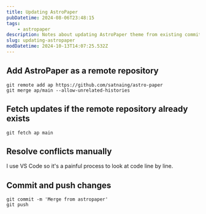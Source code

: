```yaml
---
title: Updating AstroPaper
pubDatetime: 2024-08-06T23:48:15
tags:
    - astropaper
description: Notes about updating AstroPaper theme from existing commit
slug: updating-astropaper
modDatetime: 2024-10-13T14:07:25.532Z
---
```


## Add AstroPaper as a remote repository

```shell
git remote add ap https://github.com/satnaing/astro-paper
git merge ap/main --allow-unrelated-histories
```

## Fetch updates if the remote repository already exists

```shell
git fetch ap main
```

## Resolve conflicts manually

I use VS Code so it's a painful process to look at code line by line.

## Commit and push changes

```shell
git commit -m 'Merge from astropaper'
git push
```
